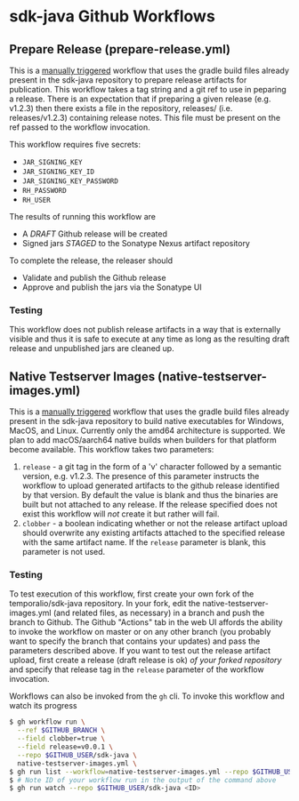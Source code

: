 # sdk-java Github Workflows

## Prepare Release (prepare-release.yml)

This is a [manually triggered](https://docs.github.com/en/actions/managing-workflow-runs/manually-running-a-workflow) workflow that uses the gradle build files already present in the sdk-java repository to prepare release artifacts for publication.  This workflow takes a tag string and a git ref to use in peparing a release.  There is an expectation that if preparing a given release (e.g. v1.2.3) then there exists a file in the repository, releases/<tag> (i.e. releases/v1.2.3) containing release notes. This file must be present on the ref passed to the workflow invocation.

This workflow requires five secrets:

- `JAR_SIGNING_KEY`
- `JAR_SIGNING_KEY_ID`
- `JAR_SIGNING_KEY_PASSWORD`
- `RH_PASSWORD`
- `RH_USER`

 The results of running this workflow are

 - A *DRAFT* Github release will be created
 - Signed jars *STAGED* to the Sonatype Nexus artifact repository

 To complete the release, the releaser should

 - Validate and publish the Github release
 - Approve and publish the jars via the Sonatype UI

### Testing

This workflow does not publish release artifacts in a way that is externally
visible and thus it is safe to execute at any time as long as the resulting
draft release and unpublished jars are cleaned up.

## Native Testserver Images (native-testserver-images.yml)

This is a [manually triggered](https://docs.github.com/en/actions/managing-workflow-runs/manually-running-a-workflow) workflow that uses the gradle build files already present in the sdk-java repository to build native executables for Windows, MacOS, and Linux. Currently only the amd64 architecture is supported. We plan to add macOS/aarch64 native builds when builders for that platform become available.  This workflow takes two parameters:
1. `release` - a git tag in the form of a 'v' character followed by a semantic version, e.g. v1.2.3. The presence of this parameter instructs the workflow to upload generated artifacts to the github release identified by that version. By default the value is blank and thus the binaries are built but not attached to any release. If the release specified does not exist this workflow will _not_ create it but rather will fail.
2. `clobber` - a boolean indicating whether or not the release artifact upload should overwrite any existing artifacts attached to the specified release with the same artifact name. If the `release` parameter is blank, this parameter is not used.

### Testing

To test execution of this workflow, first create your own fork of the temporalio/sdk-java repository. In your fork, edit the native-testserver-images.yml (and related files, as necessary) in a branch and push the branch to Github. The Github "Actions" tab in the web UI affords the ability to invoke the workflow on master or on any other branch (you probably want to specify the branch that contains your updates) and pass the parameters described above. If you want to test out the release artifact upload, first create a release (draft release is ok) _of your forked repository_ and specify that release tag in the `release` parameter of the workflow invocation.

Workflows can also be invoked from the `gh` cli. To invoke this workflow and watch its progress

```.sh
$ gh workflow run \
  --ref $GITHUB_BRANCH \
  --field clobber=true \
  --field release=v0.0.1 \
  --repo $GITHUB_USER/sdk-java \
  native-testserver-images.yml \
$ gh run list --workflow=native-testserver-images.yml --repo $GITHUB_USER/sdk-java
$ # Note ID of your workflow run in the output of the command above
$ gh run watch --repo $GITHUB_USER/sdk-java <ID>
```
